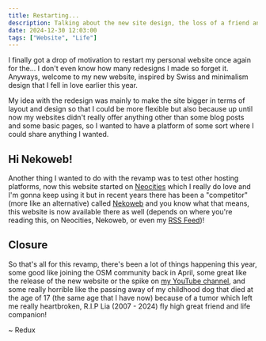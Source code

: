 ```yaml
---
title: Restarting...
description: Talking about the new site design, the loss of a friend and upcoming projects and updates.
date: 2024-12-30 12:03:00
tags: ["Website", "Life"]
---
```


I finally got a drop of motivation to restart my personal website once again for the... I don't even know how many redesigns I made so forget it. Anyways, welcome to my new website, inspired by Swiss and minimalism design that I fell in love earlier this year.

My idea with the redesign was mainly to make the site bigger in terms of layout and design so that I could be more flexible but also because up until now my websites didn't really offer anything other than some blog posts and some basic pages, so I wanted to have a platform of some sort where I could share anything I wanted.

## Hi Nekoweb!

Another thing I wanted to do with the revamp was to test other hosting platforms, now this website started on [Neocities](https://neocities.org/site/reduxflakes) which I really do love and I'm gonna keep using it but in recent years there has been a "competitor" (more like an alternative) called [Nekoweb](https://nekoweb.org/) and you know what that means, this website is now available there as well (depends on where you're reading this, on Neocities, Nekoweb, or even my [RSS Feed]())!

## Closure

So that's all for this revamp, there's been a lot of things happening this year, some good like joining the OSM community back in April, some great like the release of the new website or the spike on [my YouTube channel](https://www.youtube.com/@reduxflakes), and some really horrible like the passing away of my childhood dog that died at the age of 17 (the same age that I have now) because of a tumor which left me really heartbroken, R.I.P Lia (2007 - 2024) fly high great friend and life companion!

~ Redux
